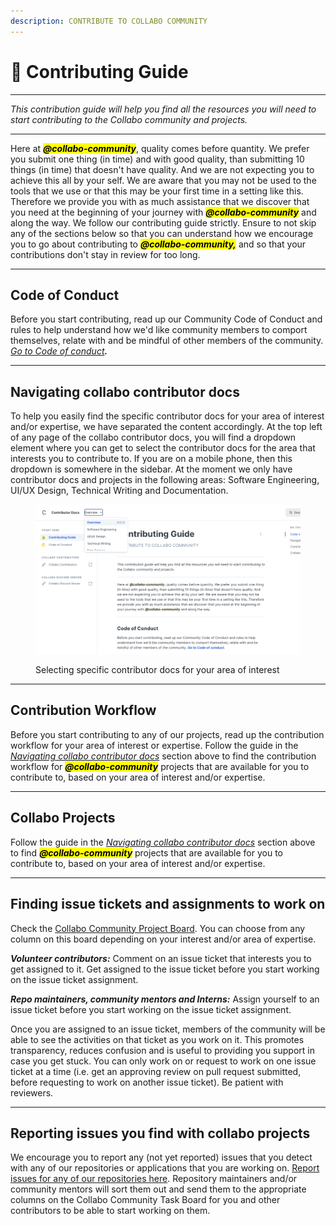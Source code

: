 ```yaml
---
description: CONTRIBUTE TO COLLABO COMMUNITY
---
```


# 👷 Contributing Guide

***

_This contribution guide will help you find all the resources you will need to start contributing to the Collabo community and projects._

***

Here at _<mark style="background-color:yellow;">**@collabo-community**</mark>_, quality comes before quantity. We prefer you submit one thing (in time) and with good quality, than submitting 10 things (in time) that doesn't have quality. And we are not expecting you to achieve this all by your self. We are aware that you may not be used to the tools that we use or that this may be your first time in a setting like this. Therefore we provide you with as much assistance that we discover that you need at the beginning of your journey with _<mark style="background-color:yellow;">**@collabo-community**</mark>_ and along the way. We follow our contributing guide strictly. Ensure to not skip any of the sections below so that you can understand how we encourage you to go about contributing to _<mark style="background-color:yellow;">**@collabo-community,**</mark>_ and so that your contributions don't stay in review for too long.

***

## Code of Conduct

Before you start contributing, read up our Community Code of Conduct and rules to help understand how we'd like community members to comport themselves, relate with and be mindful of other members of the community. [_Go to Code of conduct_](https://docs.collabocommunity.com/contribute/code-of-conduct)_**.**_

***

## Navigating collabo contributor docs

To help you easily find the specific contributor docs for your area of interest and/or expertise, we have separated the content accordingly. At the top left of any page of the collabo contributor docs,  you will find a dropdown element where you can get to select the contributor docs for the area that interests you to contribute to. If you are on a mobile phone, then this dropdown is somewhere in the sidebar. At the moment we only have contributor docs and projects in the following areas: Software Engineering, UI/UX Design, Technical Writing and Documentation.

<figure><img src=".gitbook/assets/Screenshot 2023-10-18 at 03.50.09.png" alt=""><figcaption><p>Selecting specific contributor docs for your area of interest</p></figcaption></figure>

***

## Contribution Workflow

Before you start contributing to any of our projects, read up the contribution workflow for your area of interest or expertise. Follow the guide in the [_Navigating collabo contributor docs_](https://docs.collabocommunity.com/contribute/#navigating-collabo-contributor-docs) section above to find the contribution workflow for _<mark style="background-color:yellow;">**@collabo-community**</mark>_ projects that are available for you to contribute to, based on your area of interest and/or expertise.

***

## Collabo Projects

Follow the guide in the [_Navigating collabo contributor docs_](https://docs.collabocommunity.com/contribute/#navigating-collabo-contributor-docs) section above to find _<mark style="background-color:yellow;">**@collabo-community**</mark>_ projects that are available for you to contribute to, based on your area of interest and/or expertise.

***

## Finding issue tickets and assignments to work on

Check the [Collabo Community Project Board](https://github.com/orgs/code-collabo/projects/2/views/1). You can choose from any column on this board depending on your interest and/or area of expertise.&#x20;

_**Volunteer contributors:**_ Comment on an issue ticket that interests you to get assigned to it. Get assigned to the issue ticket before you start working on the issue ticket assignment.

_**Repo maintainers, community mentors and Interns:**_ Assign yourself to an issue ticket before you start working on the issue ticket assignment.

Once you are assigned to an issue ticket, members of the community will be able to see the activities on that ticket as you work on it. This promotes transparency, reduces confusion and is useful to providing you support in case you get stuck. You can only work on or request to work on one issue ticket at a time (i.e. get an approving review on pull request submitted, before requesting to work on another issue ticket). Be patient with reviewers.

***

## Reporting issues you find with collabo projects

We encourage you to report any (not yet reported) issues that you detect with any of our repositories or applications that you are working on. [Report issues for any of our repositories here](https://github.com/code-collabo/.github/issues/new). Repository maintainers and/or community mentors will sort them out and send them to the appropriate columns on the Collabo Community Task Board for you and other contributors to be able to start working on them.
